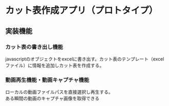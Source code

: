 # カット表作成アプリ（プロトタイプ）
## 実装機能
### カット表の書き出し機能
javascriptのオブジェクトをexcelに書き出す。カット表のテンプレート（excelファイル）に情報を追加しカット表を作成する。
### 動画再生機能・動画キャプチャ機能
ローカルの動画ファイルパスを直接選択し再生する。  
ある瞬間の動画のキャプチャ画像を取得できる